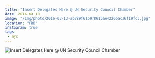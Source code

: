 ```yaml
---
title: "Insert Delegates Here @ UN Security Council Chamber"
date: 2016-03-13
image: "/img/photo/2016-03-13-ab789f61b978615ae42265aca6f19fc5.jpg"
location: "PBB"
instagram: true
tags:
 - nyc
---
```


![Insert Delegates Here @ UN Security Council Chamber](/img/photo/2016-03-13-ab789f61b978615ae42265aca6f19fc5.jpg)
